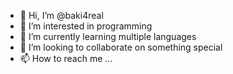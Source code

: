 - 👋 Hi, I’m @baki4real
- 👀 I’m interested in programming 
- 🌱 I’m currently learning multiple languages 
- 💞️ I’m looking to collaborate on something special 
- 📫 How to reach me ...

<!---
baki4real/baki4real is a ✨ special ✨ repository because its `README.md` (this file) appears on your GitHub profile.
You can click the Preview link to take a look at your changes.
--->
